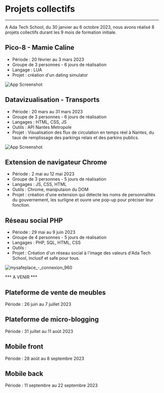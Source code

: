 # Projets collectifs
***
A Ada Tech School, du 30 janvier au 6 octobre 2023, nous avons réalisé 8 projets collectifs durant les 9 mois de formation initiale.

## Pico-8 - Mamie Caline
* Période : 20 février au 3 mars 2023
* Groupe de 3 personnes - 6 jours de réalisation
* Langage : LUA
* Projet : création d'un dating simulator 

![App Screenshot](https://user-images.githubusercontent.com/123973628/232418551-21b2d89e-af09-4917-8a31-648759d595ac.png)

## Datavizualisation - Transports
* Période : 20 mars au 31 mars 2023
* Groupe de 3 personnes - 6 jours de réalisation
* Langages : HTML, CSS, JS
* Outils : API Nantes Metropole
* Projet : Visualisation des flux de circulation en temps réel à Nantes, du taux de remplissage des parkings relais et des parkins publics.

![App Screenshot](https://user-images.githubusercontent.com/123973628/232426560-8983385b-d3b5-4404-b7aa-46262f269a80.png)

## Extension de navigateur Chrome
* Période : 2 mai au 12 mai 2023
* Groupe de 3 personnes - 5 jours de réalisation
* Langages : JS, CSS, HTML
* Outils : Chrome, maniputaion du DOM
* Projet : création d'une extension qui détecte les noms de personnalités du gouvernement, les surligne et ouvre une pop-up pour préciser leur fonction.


## Réseau social PHP
* Période : 29 mai au 9 juin 2023
* Groupe de 4 personnes - 5 jours de réalisation
* Langages : PHP, SQL, HTML, CSS
* Outils :
* Projet : Création d'un réseau social à l'image des valeurs d'Ada Tech School, inclusif et safe pour tous.

![mysafeplace_-_connexion_960](https://github.com/MarionLpz/projets-collectifs/assets/123973628/faa8e103-1c58-4dde-a3c9-83fc2e78b259)


*** A VENIR ***
## Plateforme de vente de meubles
Période : 26 juin au 7 juillet 2023

## Plateforme de micro-blogging
Période : 31 juillet au 11 août 2023

## Mobile front
Période : 28 août au 8 septembre 2023

## Mobile back
Période : 11 septembre au 22 septembre 2023
